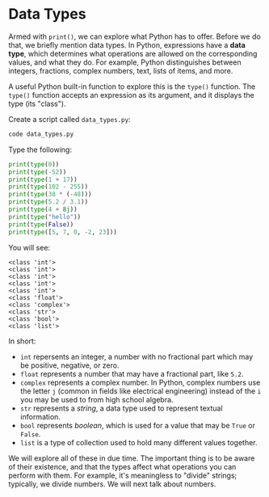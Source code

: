# Data Types

Armed with `print()`, we can explore what Python has to offer.
Before we do that, we briefly mention data types. In Python, expressions
have a **data type**, which determines what operations are allowed on the
corresponding values, and what they do. For example, Python distinguishes
between integers, fractions, complex numbers, text, lists of items, and more.

A useful Python built-in function to explore this is the `type()` function.
The `type()` function accepts an expression as its argument, and it
displays the type (its "class").

Create a script called `data_types.py`:

```bash
code data_types.py
```

Type the following:

```python
print(type(0))
print(type(-52))
print(type(1 + 17))
print(type(102 - 255))
print(type(38 * (-48)))
print(type(5.2 / 3.1))
print(type(4 + 8j))
print(type("hello"))
print(type(False))
print(type([5, 7, 0, -2, 23]))
```

You will see:

```text
<class 'int'>
<class 'int'>
<class 'int'>
<class 'int'>
<class 'int'>
<class 'float'>
<class 'complex'>
<class 'str'>
<class 'bool'>
<class 'list'>
```

In short:

- `int` repersents an integer, a number with no fractional part which may be
positive, negative, or zero.
- `float` represents a number that may have a fractional part, like `5.2`.
- `complex` represents a complex number. In Python, complex numbers use the
letter `j` (common in fields like electrical engineering) instead of the `i`
you may be used to from high school algebra.
- `str` represents a *string*, a data type used to represent textual information.
- `bool` represents *boolean*, which is used for a value that may be `True` or `False`.
- `list` is a type of collection used to hold many different values together.

We will explore all of these in due time. The important thing is to be aware of their
existence, and that the types affect what operations you can perform with them.
For example, it's meaningless to "divide" strings; typically, we divide numbers.
We will next talk about numbers.
